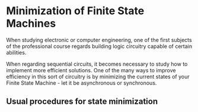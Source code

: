 # Minimization of Finite State Machines

When studying electronic or computer engineering, one of the first subjects of the professional course regards building 
logic circuitry capable of certain abilities.

When regarding sequential circuits, it becomes necessary to study how to implement more efficient solutions.
One of the many ways to improve efficiency in this sort of circuitry is by minimizing the current states of your Finite State Machine - let it be asynchronous or synchronous.

## Usual procedures for state minimization